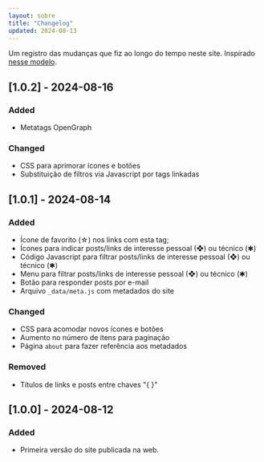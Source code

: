 ```yaml
---
layout: sobre
title: "Changelog"
updated: 2024-08-13
---
```


Um registro das mudanças que fiz ao longo do tempo neste site. Inspirado [nesse modelo](https://keepachangelog.com/pt-BR/1.1.0/).

## [1.0.2] - 2024-08-16

### Added
- Metatags OpenGraph

### Changed
- CSS para aprimorar ícones e botões
- Substituição de filtros via Javascript por tags linkadas


## [1.0.1] - 2024-08-14

### Added
- Ícone de favorito (☆) nos links com esta tag;
- Ícones para indicar posts/links de interesse pessoal (❖) ou técnico (✱)
- Código Javascript para filtrar posts/links de interesse pessoal (❖) ou técnico (✱)
- Menu para filtrar posts/links de interesse pessoal (❖) ou técnico (✱)
- Botão para responder posts por e-mail
- Arquivo `_data/meta.js` com metadados do site

### Changed
- CSS para acomodar novos ícones e botões
- Aumento no número de itens para paginação
- Página `about` para fazer referência aos metadados

### Removed
- Títulos de links e posts entre chaves "{ }"

## [1.0.0] - 2024-08-12

### Added
- Primeira versão do site publicada na web.